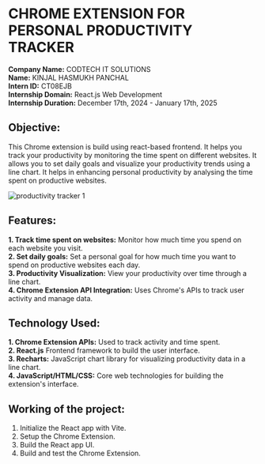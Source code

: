 
# CHROME EXTENSION FOR PERSONAL PRODUCTIVITY TRACKER
**Company Name:** CODTECH IT SOLUTIONS </br>
**Name:** KINJAL HASMUKH PANCHAL </br>
**Intern ID:** CT08EJB </br>
**Internship Domain:** React.js Web Development </br>
**Internship Duration:** December 17th, 2024 - January 17th, 2025 </br>

## Objective:
This Chrome extension is build using react-based frontend. It helps you track your productivity by monitoring the time spent on different websites. It allows you to set daily goals and visualize your productivity trends using a line chart. It helps in enhancing personal productivity by analysing the time spent on productive websites.

![productivity tracker 1](https://github.com/user-attachments/assets/6fb6eda4-29c5-4342-a57f-5f615f04bfff)

## Features:
**1. Track time spent on websites:** Monitor how much time you spend on each website you visit.\
**2. Set daily goals:** Set a personal goal for how much time you want to spend on productive websites each day.\
**3. Productivity Visualization:** View your productivity over time through a line chart.\
**4. Chrome Extension API Integration:** Uses Chrome's APIs to track user activity and manage data.

## Technology Used:
**1. Chrome Extension APIs:** Used to track activity and time spent.\
**2. React.js** Frontend framework to build the user interface.\
**3. Recharts:** JavaScript chart library for visualizing productivity data in a line chart.\
**4. JavaScript/HTML/CSS:** Core web technologies for building the extension's interface.

## Working of the project:
1. Initialize the React app with Vite.
2. Setup the Chrome Extension. 
3. Build the React app UI.
4. Build and test the Chrome Extension.
